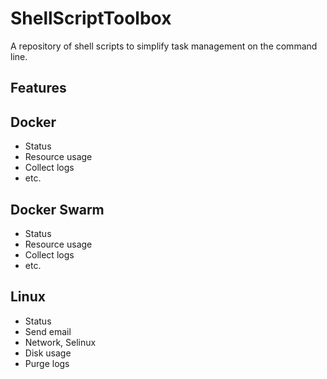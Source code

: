 # ShellScriptToolbox
A repository of shell scripts to simplify task management on the command line.

## Features
## Docker
 - Status
 - Resource usage
 - Collect logs
 - etc.

## Docker Swarm
 - Status
 - Resource usage
 - Collect logs
 - etc.

## Linux
 - Status
 - Send email
 - Network, Selinux
 - Disk usage
 - Purge logs

